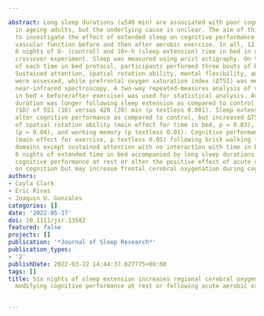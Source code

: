---
abstract: Long sleep durations (≥540 min) are associated with poor cognitive performance
  in ageing adults, but the underlying cause is unclear. The aim of this study was
  to investigate the effect of extended sleep on cognitive performance and cerebral
  vascular function before and then after aerobic exercise. In all, 12 adults completed
  6 nights of 8- (control) and 10+-h (sleep extension) time in bed in a randomised,
  crossover experiment. Sleep was measured using wrist actigraphy. On the last day
  of each time in bed protocol, participants performed three bouts of brisk walking.
  Sustained attention, spatial rotation ability, mental flexibility, and working memory
  were assessed, while prefrontal oxygen saturation index (ΔTSI) was measured using
  near-infrared spectroscopy. A two-way repeated-measures analysis of variance (time
  in bed × before/after exercise) was used for statistical analysis. Average sleep
  duration was longer following sleep extension as compared to control, at a mean
  (SD) of 551 (16) versus 428 (20) min (p textless 0.001). Sleep extension did not
  alter cognitive performance as compared to control, but increased ΔTSI during tests
  of spatial rotation ability (main effect for time in bed, p = 0.03), mental flexibility
  (p = 0.04), and working memory (p textless 0.01). Cognitive performance was improved
  (main effect for exercise, p textless 0.05) following brisk walking for all cognitive
  domains except sustained attention with no interaction with time in bed. In summary,
  6 nights of extended time in bed accompanied by long sleep durations does not impair
  cognitive performance at rest or alter the positive effect of acute aerobic exercise
  on cognition but may increase frontal cerebral oxygenation during cognitive functioning.
authors:
- Cayla Clark
- Eric Rivas
- Joaquin U. Gonzales
categories: []
date: '2022-05-17'
doi: 10.1111/jsr.13582
featured: false
projects: []
publication: '*Journal of Sleep Research*'
publication_types:
- '2'
publishDate: 2022-03-22 14:44:37.627775+00:00
tags: []
title: Six nights of sleep extension increases regional cerebral oxygenation without
  modifying cognitive performance at rest or following acute aerobic exercise

---
